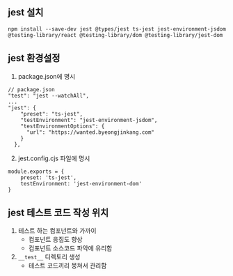 ## jest 설치

`npm install --save-dev jest @types/jest ts-jest jest-environment-jsdom @testing-library/react @testing-library/dom @testing-library/jest-dom`

## jest 환경설정

1. package.json에 명시

```
// package.json
"test": "jest --watchAll",
...
"jest": {
    "preset": "ts-jest",
    "testEnvironment": "jest-environment-jsdom",
    "testEnvironmentOptions": {
      "url": "https://wanted.byeongjinkang.com"
    }
  },
```

2. jest.config.cjs 파일에 명시

```
module.exports = {
    preset: 'ts-jest',
    testEnvironment: 'jest-environment-dom'
}
```

## jest 테스트 코드 작성 위치

1. 테스트 하는 컴포넌트와 가까이
   - 컴포넌트 응집도 향상
   - 컴포넌트 소스코드 파악에 유리함
2. `__test__` 디렉토리 생성
   - 테스트 코드끼리 뭉쳐서 관리함

